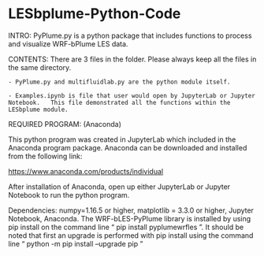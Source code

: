 # LESbplume-Python-Code

INTRO:
PyPlume.py is a python package that includes functions to process and visualize WRF-bPlume LES data.

CONTENTS: 
There are 3 files in the folder. Please always keep all the files in the same directory. 

	- PyPlume.py and multifluidlab.py are the python module itself.

	- Examples.ipynb is file that user would open by JupyterLab or Jupyter 	Notebook. 	This file demonstrated all the functions within the LESbplume module.

REQUIRED PROGRAM: (Anaconda)

This python program was created in JupyterLab which included in the Anaconda program package. Anaconda can be downloaded and installed from the following link: 

https://www.anaconda.com/products/individual 

After installation of Anaconda, open up either JupyterLab or Jupyter Notebook to run the python program.


Dependencies: numpy=1.16.5 or higher, matplotlib = 3.3.0 or higher, Jupyter Notebook, Anaconda. The WRF-bLES-PyPlume library is installed by using pip install on the command line “ pip install
 pyplumewrfles ”. It should be noted that first an upgrade is performed with pip install using the
command line “ python -m pip install –upgrade pip ”
